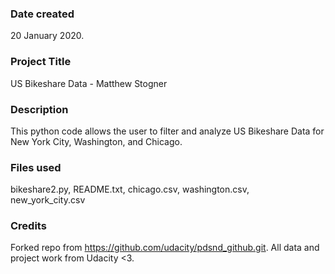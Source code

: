 ### Date created
20 January 2020. 

### Project Title
US Bikeshare Data - Matthew Stogner

### Description
This python code allows the user to filter and analyze US Bikeshare Data for New York City, Washington, and Chicago.

### Files used
bikeshare2.py, README.txt, chicago.csv, washington.csv, new_york_city.csv

### Credits
Forked repo from https://github.com/udacity/pdsnd_github.git. All data and project work from Udacity <3. 

